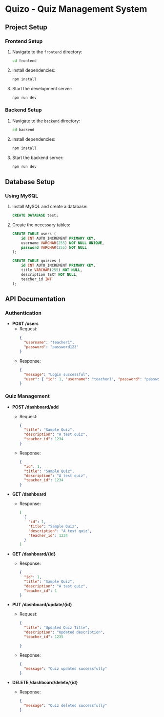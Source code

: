 # Quizo - Quiz Management System

## Project Setup

### Frontend Setup
1. Navigate to the `frontend` directory:
   ```sh
   cd frontend
   ```
2. Install dependencies:
   ```sh
   npm install
   ```
3. Start the development server:
   ```sh
   npm run dev
   ```

### Backend Setup
1. Navigate to the `backend` directory:
   ```sh
   cd backend
   ```
2. Install dependencies:
   ```sh
   npm install
   ```
3. Start the backend server:
   ```sh
   npm run dev
   ```

## Database Setup

### Using MySQL
1. Install MySQL and create a database:
   ```sql
   CREATE DATABASE test;
   ```
2. Create the necessary tables:
   ```sql
   CREATE TABLE users (
       id INT AUTO_INCREMENT PRIMARY KEY,
       username VARCHAR(255) NOT NULL UNIQUE,
       password VARCHAR(255) NOT NULL
   );

   CREATE TABLE quizzes (
       id INT AUTO_INCREMENT PRIMARY KEY,
       title VARCHAR(255) NOT NULL,
       description TEXT NOT NULL,
       teacher_id INT
   );
   ```

## API Documentation

### Authentication
- **POST /users**
  - Request:
    ```json
    {
      "username": "teacher1",
      "password": "password123"
    }
    ```
  - Response:
    ```json
    {
      "message": "Login successful",
      "user": { "id": 1, "username": "teacher1", "password": "password123"}
    }
    ```

### Quiz Management
- **POST /dashboard/add**
  - Request:
    ```json
    {
      "title": "Sample Quiz",
      "description": "A test quiz",
      "teacher_id": 1234
    }
    ```
  - Response:
    ```json
    {
      "id": 1,
      "title": "Sample Quiz",
      "description": "A test quiz",
      "teacher_id": 1234
    }
    ```

- **GET /dashboard**
  - Response:
    ```json
    [
      {
        "id": 1,
        "title": "Sample Quiz",
        "description": "A test quiz",
        "teacher_id": 1234
      }
    ]
    ```

- **GET /dashboard/{id}**
  - Response:
    ```json
    {
      "id": 1,
      "title": "Sample Quiz",
      "description": "A test quiz",
      "teacher_id": 1
    }
    ```

- **PUT /dashboard/update/{id}**
  - Request:
    ```json
    {
      "title": "Updated Quiz Title",
      "description": "Updated description",
      "teacher_id": 1235

    }
    ```
  - Response:
    ```json
    {
      "message": "Quiz updated successfully"
    }
    ```

- **DELETE /dashboard/delete/{id}**
  - Response:
    ```json
    {
      "message": "Quiz deleted successfully"
    }
    ```

